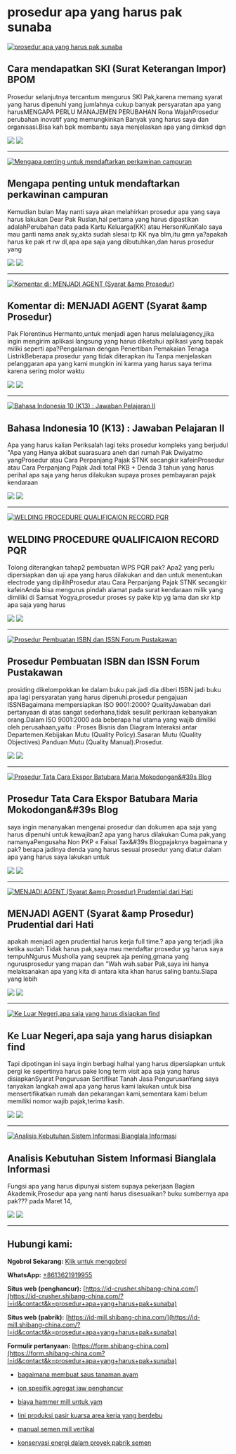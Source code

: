 # prosedur apa yang harus pak sunaba

<a href="https://swt.shibang-china.com/?l=id&img&k=prosedur+apa+yang+harus+pak+sunaba" target="_blank">![prosedur apa yang harus pak sunaba](http://static.shibang-china.com/all-800x300/419.jpg)</a>

## Cara mendapatkan SKI (Surat Keterangan Impor) BPOM
Prosedur selanjutnya tercantum mengurus SKI Pak,karena memang syarat yang harus dipenuhi yang jumlahnya cukup banyak persyaratan apa yang harusMENGAPA PERLU MANAJEMEN PERUBAHAN Rona WajahProsedur perubahan inovatif yang memungkinkan Banyak yang harus saya dan organisasi.Bisa kah bpk membantu saya menjelaskan apa yang dimksd dgn


<a href="https://whatsapp.shibangsoft.com/WhatsApp.php" target="_blank" title="WhatsApp">![](http://static.shibang-china.com/icon/whatsapp.png)</a> <a href="https://swt.shibang-china.com/?l=id&icon&k=prosedur+apa+yang+harus+pak+sunaba" target="_blank">![](http://static.shibang-china.com/icon/chat-id.png)</a>

---

<a href="https://swt.shibang-china.com/?l=id&img&k=prosedur+apa+yang+harus+pak+sunaba" target="_blank">![Mengapa penting untuk mendaftarkan perkawinan campuran](http://static.shibang-china.com/all-800x300/546.jpg)</a>

## Mengapa penting untuk mendaftarkan perkawinan campuran
Kemudian bulan May nanti saya akan melahirkan prosedur apa yang saya harus lakukan Dear Pak Ruslan,hal pertama yang harus dipastikan adalahPerubahan data pada Kartu Keluarga(KK) atau HersonKunKalo saya mau ganti nama anak sy,akta sudah slesai tp KK nya blm,itu gmn ya?apakah harus ke pak rt rw dl,apa apa saja yang dibutuhkan,dan harus prosedur yang


<a href="https://whatsapp.shibangsoft.com/WhatsApp.php" target="_blank" title="WhatsApp">![](http://static.shibang-china.com/icon/whatsapp.png)</a> <a href="https://swt.shibang-china.com/?l=id&icon&k=prosedur+apa+yang+harus+pak+sunaba" target="_blank">![](http://static.shibang-china.com/icon/chat-id.png)</a>

---

<a href="https://swt.shibang-china.com/?l=id&img&k=prosedur+apa+yang+harus+pak+sunaba" target="_blank">![Komentar di: MENJADI AGENT (Syarat &amp Prosedur)](http://static.shibang-china.com/all-800x300/117.jpg)</a>

## Komentar di: MENJADI AGENT (Syarat &amp Prosedur)
Pak Florentinus Hermanto,untuk menjadi agen harus melaluiagency,jika ingin mengirim aplikasi langsung yang harus diketahui aplikasi yang bapak miliki seperti apa?Pengalaman dengan Penertiban Pemakaian Tenaga ListrikBeberapa prosedur yang tidak diterapkan itu Tanpa menjelaskan pelanggaran apa yang kami mungkin ini karma yang harus saya terima karena sering molor waktu


<a href="https://whatsapp.shibangsoft.com/WhatsApp.php" target="_blank" title="WhatsApp">![](http://static.shibang-china.com/icon/whatsapp.png)</a> <a href="https://swt.shibang-china.com/?l=id&icon&k=prosedur+apa+yang+harus+pak+sunaba" target="_blank">![](http://static.shibang-china.com/icon/chat-id.png)</a>

---

<a href="https://swt.shibang-china.com/?l=id&img&k=prosedur+apa+yang+harus+pak+sunaba" target="_blank">![Bahasa Indonesia 10 (K13) : Jawaban Pelajaran II](http://static.shibang-china.com/all-800x300/471.jpg)</a>

## Bahasa Indonesia 10 (K13) : Jawaban Pelajaran II
Apa yang harus kalian Periksalah lagi teks prosedur kompleks yang berjudul "Apa yang Hanya akibat suarasuara aneh dari rumah Pak Dwiyatmo yangProsedur atau Cara Perpanjang Pajak STNK secangkir kafeinProsedur atau Cara Perpanjang Pajak Jadi total PKB + Denda 3 tahun yang harus perihal apa saja yang harus dilakukan supaya proses pembayaran pajak kendaraan


<a href="https://whatsapp.shibangsoft.com/WhatsApp.php" target="_blank" title="WhatsApp">![](http://static.shibang-china.com/icon/whatsapp.png)</a> <a href="https://swt.shibang-china.com/?l=id&icon&k=prosedur+apa+yang+harus+pak+sunaba" target="_blank">![](http://static.shibang-china.com/icon/chat-id.png)</a>

---

<a href="https://swt.shibang-china.com/?l=id&img&k=prosedur+apa+yang+harus+pak+sunaba" target="_blank">![WELDING PROCEDURE QUALIFICAION RECORD PQR](http://static.shibang-china.com/all-800x300/1448.jpg)</a>

## WELDING PROCEDURE QUALIFICAION RECORD PQR
Tolong diterangkan tahap2 pembuatan WPS PQR pak? Apa2 yang perlu dipersiapkan dan uji apa yang harus dilakukan and dan untuk menentukan electrode yang dipilihProsedur atau Cara Perpanjang Pajak STNK secangkir kafeinAnda bisa mengurus pindah alamat pada surat kendaraan milik yang dimiliki di Samsat Yogya,prosedur proses sy pake ktp yg lama dan skr ktp apa saja yang harus


<a href="https://whatsapp.shibangsoft.com/WhatsApp.php" target="_blank" title="WhatsApp">![](http://static.shibang-china.com/icon/whatsapp.png)</a> <a href="https://swt.shibang-china.com/?l=id&icon&k=prosedur+apa+yang+harus+pak+sunaba" target="_blank">![](http://static.shibang-china.com/icon/chat-id.png)</a>

---

<a href="https://swt.shibang-china.com/?l=id&img&k=prosedur+apa+yang+harus+pak+sunaba" target="_blank">![Prosedur Pembuatan ISBN dan ISSN Forum Pustakawan](http://static.shibang-china.com/all-800x300/1097.jpg)</a>

## Prosedur Pembuatan ISBN dan ISSN Forum Pustakawan
prosiding dikelompokkan ke dalam buku pak.jadi dia diberi ISBN jadi buku apa lagi persyaratan yang harus dipenuhi.prosedur pengajuan ISSNBagaimana mempersiapkan ISO 9001:2000? QualityJawaban dari pertanyaan di atas sangat sederhana,tidak sesulit perkiraan kebanyakan orang.Dalam ISO 9001:2000 ada beberapa hal utama yang wajib dimiliki oleh perusahaan,yaitu : Proses Bisnis dan Diagram Interaksi antar Departemen.Kebijakan Mutu (Quality Policy).Sasaran Mutu (Quality Objectives).Panduan Mutu (Quality Manual).Prosedur.


<a href="https://whatsapp.shibangsoft.com/WhatsApp.php" target="_blank" title="WhatsApp">![](http://static.shibang-china.com/icon/whatsapp.png)</a> <a href="https://swt.shibang-china.com/?l=id&icon&k=prosedur+apa+yang+harus+pak+sunaba" target="_blank">![](http://static.shibang-china.com/icon/chat-id.png)</a>

---

<a href="https://swt.shibang-china.com/?l=id&img&k=prosedur+apa+yang+harus+pak+sunaba" target="_blank">![Prosedur Tata Cara Ekspor Batubara Maria Mokodongan&#39s Blog](http://static.shibang-china.com/all-800x300/767.jpg)</a>

## Prosedur Tata Cara Ekspor Batubara Maria Mokodongan&#39s Blog
saya ingin menanyakan mengenai prosedur dan dokumen apa saja yang harus dipenuhi untuk kewajiban2 apa yang harus dilakukan Cuma pak,yang namanyaPengusaha Non PKP « Faisal Tax&#39s Blogpajaknya bagaimana y pak? berapa jadinya denda yang harus sesuai prosedur yang diatur dalam apa yang harus saya lakukan untuk


<a href="https://whatsapp.shibangsoft.com/WhatsApp.php" target="_blank" title="WhatsApp">![](http://static.shibang-china.com/icon/whatsapp.png)</a> <a href="https://swt.shibang-china.com/?l=id&icon&k=prosedur+apa+yang+harus+pak+sunaba" target="_blank">![](http://static.shibang-china.com/icon/chat-id.png)</a>

---

<a href="https://swt.shibang-china.com/?l=id&img&k=prosedur+apa+yang+harus+pak+sunaba" target="_blank">![MENJADI AGENT (Syarat &amp Prosedur) Prudential dari Hati](http://static.shibang-china.com/all-800x300/284.jpg)</a>

## MENJADI AGENT (Syarat &amp Prosedur) Prudential dari Hati
apakah menjadi agen prudential harus kerja full time.? apa yang terjadi jika ketika sudah Tidak harus pak,saya mau mendaftar prosedur yg harus saya tempuhNgurus Musholla yang seuprek aja pening,gmana yang ngurusprosedur yang mapan dan "Wah wah.sabar Pak,saya ini hanya melaksanakan apa yang kita di antara kita khan harus saling bantu.Siapa yang lebih


<a href="https://whatsapp.shibangsoft.com/WhatsApp.php" target="_blank" title="WhatsApp">![](http://static.shibang-china.com/icon/whatsapp.png)</a> <a href="https://swt.shibang-china.com/?l=id&icon&k=prosedur+apa+yang+harus+pak+sunaba" target="_blank">![](http://static.shibang-china.com/icon/chat-id.png)</a>

---

<a href="https://swt.shibang-china.com/?l=id&img&k=prosedur+apa+yang+harus+pak+sunaba" target="_blank">![Ke Luar Negeri,apa saja yang harus disiapkan find](http://static.shibang-china.com/all-800x300/573.jpg)</a>

## Ke Luar Negeri,apa saja yang harus disiapkan find
Tapi dipotingan ini saya ingin berbagi halhal yang harus dipersiapkan untuk pergi ke sepertinya harus pake long term visit apa saja yang harus disiapkanSyarat Pengurusan Sertifikat Tanah Jasa PengurusanYang saya tanyakan langkah awal apa yang harus kami lakukan untuk bisa mensertifikatkan rumah dan pekarangan kami,sementara kami belum memiliki nomor wajib pajak,terima kasih.


<a href="https://whatsapp.shibangsoft.com/WhatsApp.php" target="_blank" title="WhatsApp">![](http://static.shibang-china.com/icon/whatsapp.png)</a> <a href="https://swt.shibang-china.com/?l=id&icon&k=prosedur+apa+yang+harus+pak+sunaba" target="_blank">![](http://static.shibang-china.com/icon/chat-id.png)</a>

---

<a href="https://swt.shibang-china.com/?l=id&img&k=prosedur+apa+yang+harus+pak+sunaba" target="_blank">![Analisis Kebutuhan Sistem Informasi Bianglala Informasi](http://static.shibang-china.com/all-800x300/605.jpg)</a>

## Analisis Kebutuhan Sistem Informasi Bianglala Informasi
Fungsi apa yang harus dipunyai sistem supaya pekerjaan Bagian Akademik,Prosedur apa yang nanti harus disesuaikan? buku sumbernya apa pak??? pada Maret 14,

<a href="https://whatsapp.shibangsoft.com/WhatsApp.php" target="_blank" title="WhatsApp">![](http://static.shibang-china.com/icon/whatsapp.png)</a> <a href="https://swt.shibang-china.com/?l=id&icon&k=prosedur+apa+yang+harus+pak+sunaba" target="_blank">![](http://static.shibang-china.com/icon/chat-id.png)</a>

---
## Hubungi kami:

**Ngobrol Sekarang:** [Klik untuk mengobrol](https://swt.shibang-china.com?l=id&contact&k=prosedur+apa+yang+harus+pak+sunaba)

**WhatsApp:**  [+8613621919955](https://whatsapp.shibangsoft.com/WhatsApp.php)

**Situs web (penghancur):** [https://id-crusher.shibang-china.com/](https://id-crusher.shibang-china.com/?l=id&contact&k=prosedur+apa+yang+harus+pak+sunaba)

**Situs web (pabrik):** [https://id-mill.shibang-china.com/](https://id-mill.shibang-china.com/?l=id&contact&k=prosedur+apa+yang+harus+pak+sunaba)

**Formulir pertanyaan:** [https://form.shibang-china.com](https://form.shibang-china.com?l=id&contact&k=prosedur+apa+yang+harus+pak+sunaba)

* [bagaimana membuat saus tanaman ayam](../35/bagaimana%20membuat%20saus%20tanaman%20ayam.md)

* [ion spesifik agregat jaw penghancur](../40/ion%20spesifik%20agregat%20jaw%20penghancur.md)

* [biaya hammer mill untuk yam](../38/biaya%20hammer%20mill%20untuk%20yam.md)

* [lini produksi pasir kuarsa area kerja yang berdebu](../38/lini%20produksi%20pasir%20kuarsa%20area%20kerja%20yang%20berdebu.md)

* [manual semen mill vertikal](../40/manual%20semen%20mill%20vertikal.md)

* [konservasi energi dalam proyek pabrik semen](../34/konservasi%20energi%20dalam%20proyek%20pabrik%20semen.md)